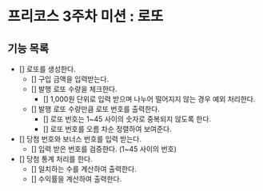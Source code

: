 # 프리코스 3주차 미션 : 로또 

## 기능 목록

- [] 로또를 생성한다.
    - [] 구입 금액을 입력받는다.
    - [] 발행 로또 수량을 체크한다.
        - [] 1,000원 단위로 입력 받으며 나누어 떨어지지 않는 경우 예외 처리한다.
    - [] 발행 로또 수량만큼 로또 번호를 출력한다.
        - [] 로또 번호는 1~45 사이의 숫자로 중복되지 않도록 한다.
        - [] 로또 번호를 오름 차순 정렬하여 보여준다.
- [] 당첨 번호와 보너스 번호를 입력 받는다.
    - [] 입력 받은 번호를 검증한다. (1~45 사이의 번호)
- [] 당첨 통계 처리를 한다.
    - [] 일치하는 수를 계산하여 출력한다.
    - [] 수익률을 계산하여 출력한다.
  
